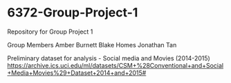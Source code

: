# 6372-Group-Project-1
Repository for Group Project 1

Group Members 
Amber Burnett
Blake Homes
Jonathan Tan

Preliminary dataset for analysis - Social media and Movies (2014-2015)
https://archive.ics.uci.edu/ml/datasets/CSM+%28Conventional+and+Social+Media+Movies%29+Dataset+2014+and+2015#

